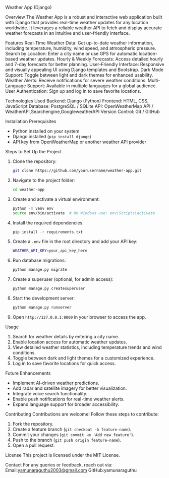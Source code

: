  Weather App (Django)

 Overview
 The Weather App is a robust and interactive web application built with Django that provides real-time weather updates for any location worldwide. It leverages a reliable weather API to fetch and display accurate weather forecasts in an intuitive and user-friendly interface.

Features
Real-Time Weather Data: Get up-to-date weather information, including temperature, humidity, wind speed, and atmospheric pressure.
Search by Location: Enter a city name or use GPS for automatic location-based weather updates.
Hourly & Weekly Forecasts: Access detailed hourly and 7-day forecasts for better planning.
User-Friendly Interface: Responsive and visually appealing UI using Django templates and Bootstrap.
Dark Mode Support: Toggle between light and dark themes for enhanced usability.
Weather Alerts: Receive notifications for severe weather conditions.
Multi-Language Support: Available in multiple languages for a global audience.
User Authentication: Sign up and log in to save favorite locations.

Technologies Used
Backend: Django (Python)
Frontend: HTML, CSS, JavaScript
Database: PostgreSQL / SQLite
API: OpenWeatherMap API / WeatherAPI,Searchengine,GoogleweatherAPI
Version Control: Git / GitHub

Installation
Prerequisites
- Python installed on your system
- Django installed (`pip install django`)
- API key from OpenWeatherMap or another weather API provider

Steps to Set Up the Project
1. Clone the repository:
   ```sh
   git clone https://github.com/yourusername/weather-app.git
   ```
2. Navigate to the project folder:
   ```sh
   cd weather-app
   ```
3. Create and activate a virtual environment:
   ```sh
   python -m venv env
   source env/bin/activate  # On Windows use: env\Scripts\activate
   ```
4. Install the required dependencies:
   ```sh
   pip install -r requirements.txt
   ```
5. Create a `.env` file in the root directory and add your API key:
   ```sh
   WEATHER_API_KEY=your_api_key_here
   ```
6. Run database migrations:
   ```sh
   python manage.py migrate
   ```
7. Create a superuser (optional, for admin access):
   ```sh
   python manage.py createsuperuser
   ```
8. Start the development server:
   ```sh
   python manage.py runserver
   ```
9. Open `http://127.0.0.1:8000` in your browser to access the app.

Usage
1. Search for weather details by entering a city name.
2. Enable location access for automatic weather updates.
3. View detailed weather statistics, including temperature trends and wind conditions.
4. Toggle between dark and light themes for a customized experience.
5. Log in to save favorite locations for quick access.

Future Enhancements
- Implement AI-driven weather predictions.
- Add radar and satellite imagery for better visualization.
- Integrate voice search functionality.
- Enable push notifications for real-time weather alerts.
- Expand language support for broader accessibility.

Contributing
Contributions are welcome! Follow these steps to contribute:
1. Fork the repository.
2. Create a feature branch (`git checkout -b feature-name`).
3. Commit your changes (`git commit -m 'Add new feature'`).
4. Push to the branch (`git push origin feature-name`).
5. Open a pull request.

License
This project is licensed under the MIT License.

Contact
For any queries or feedback, reach out via:
Email:yamunaraguthu2003@gmail.com
GitHub:yamunaraguthu


